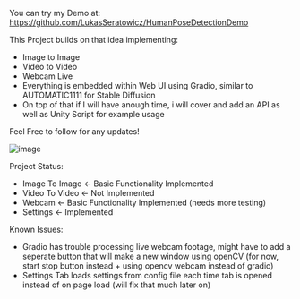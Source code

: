 You can try my Demo at:
https://github.com/LukasSeratowicz/HumanPoseDetectionDemo

This Project builds on that idea implementing:
- Image to Image
- Video to Video
- Webcam Live
- Everything is embedded within Web UI using Gradio, similar to AUTOMATIC1111 for Stable Diffusion
- On top of that if I will have anough time, i will cover and add an API as well as Unity Script for example usage

Feel Free to follow for any updates!

![image](https://github.com/LukasSeratowicz/HumanPoseDetection/assets/127187274/354a7acd-654e-4c80-aa8f-7bcb1f98d75b)


Project Status:
- Image To Image <- Basic Functionality Implemented
- Video To Video <- Not Implemented
- Webcam         <- Basic Functionality Implemented (needs more testing)
- Settings       <- Implemented

Known Issues:
- Gradio has trouble processing live webcam footage, might have to add a seperate button that will make a new window using openCV (for now, start stop button instead + using opencv webcam instead of gradio)
- Settings Tab loads settings from config file each time tab is opened instead of on page load (will fix that much later on)
